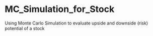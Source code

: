 # MC_Simulation_for_Stock
Using Monte Carlo Simulation to evaluate upside and downside (risk) potential of a stock
